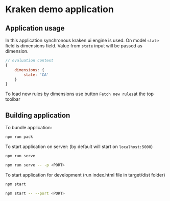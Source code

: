 # Kraken demo application

## Application usage
In this application synchronous kraken ui engine is used. 
On model `state` field is dimensions field. Value from `state` input will be passed as dimension.

```javascript
// evaluation context
{
    dimensions: {
        state: 'CA'
    }
}
```

To load new rules by dimensions use button `Fetch new rules`at the top toolbar

## Building application

To bundle application:
```bash
npm run pack
```

To start application on server: (by default will start on `localhost:5000`)
```bash
npm run serve
```
```bash
npm run serve -- -p <PORT>
```

To start application for development (run index.html file in target/dist folder)
```bash
npm start
```
```bash
npm start -- --port <PORT>
```


